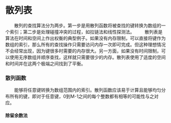 # 散列表
　　散列的查找算法分为两步。第一步是用散列函数将被查找的键转换为数组的一个索引；第二步是处理碰撞冲突的过程，如拉链法和线性探测法。
　　散列表是算法在时间和空间上作出权衡的典型例子。如果没有内存限制，可以直接将键作为数组的索引，那么所有的查找操作只需要访问内存一次即可完成。但这种理想情况不会经常出现，因为键很多时需要的内存很大。另一方面，如果没有时间限制，可以使用无序数组并顺序查找，这样就只需要很少的内存。散列表使用了适度的空间和时间并在这两个极端之间找到了平衡。
### 散列函数
　　能够将任意键转换为数组范围内的索引。散列函数应该易于计算且能够均匀分布所有的键，即对于任意键，0到M-1之间的每个整数都有相等的可能性与之对应。
#### 除留余数法

